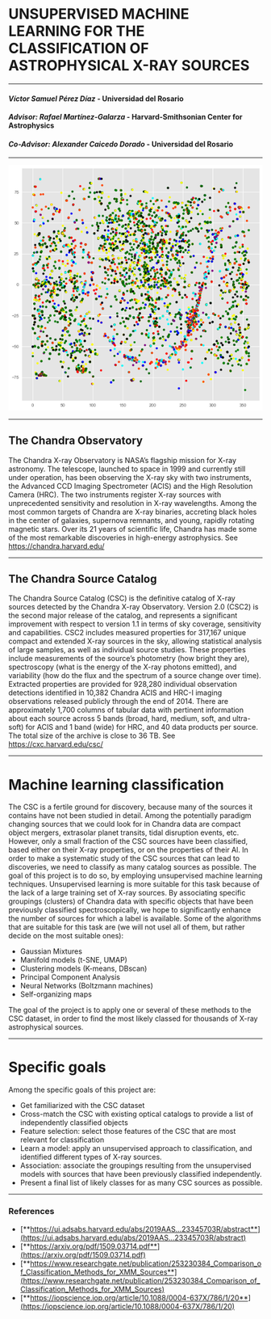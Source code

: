 #  UNSUPERVISED MACHINE LEARNING FOR THE CLASSIFICATION OF ASTROPHYSICAL X-RAY SOURCES
---

#### _Víctor Samuel Pérez Díaz_ - Universidad del Rosario

#### _Advisor: Rafael Martínez-Galarza_ - Harvard-Smithsonian Center for Astrophysics

#### _Co-Advisor: Alexander Caicedo Dorado_ - Universidad del Rosario

---
![](img/observable.png)

---
## The Chandra Observatory

The Chandra X-ray Observatory is NASA’s flagship mission for X-ray astronomy. The telescope, launched to space in 1999 and currently still under operation, has been observing the X-ray sky with two instruments, the Advanced CCD Imaging Spectrometer (ACIS) and the High Resolution Camera (HRC). The two instruments register X-ray sources with unprecedented sensitivity and resolution in X-ray wavelengths. Among the most common targets of Chandra are X-ray binaries, accreting black holes in the center of galaxies, supernova remnants, and young, rapidly rotating magnetic stars. Over its 21 years of scientific life, Chandra has made some of the most remarkable discoveries in high-energy astrophysics. See https://chandra.harvard.edu/

---

## The Chandra Source Catalog

The Chandra Source Catalog (CSC) is the definitive catalog of X-ray sources detected by the Chandra X-ray Observatory. Version 2.0 (CSC2) is the second major release of the catalog, and represents a significant improvement with respect to version 1.1 in terms of sky coverage, sensitivity and capabilities. CSC2 includes measured properties for 317,167 unique compact and extended X-ray sources in the sky, allowing statistical analysis of large samples, as well as individual source studies. These properties include measurements of the source’s photometry (how bright they are), spectroscopy (what is the energy of the X-ray photons emitted), and variability (how do the flux and the spectrum of a source change over time). Extracted properties are provided for 928,280 individual observation detections identified in 10,382 Chandra ACIS and HRC-I imaging observations released publicly through the end of 2014. There are approximately 1,700 columns of tabular data with pertinent information about each source across 5 bands (broad, hard, medium, soft, and ultra-soft) for ACIS and 1 band (wide) for HRC, and 40 data products per source. The total size of the archive is close to 36 TB. See https://cxc.harvard.edu/csc/

---

# Machine learning classification

The CSC is a fertile ground for discovery, because many of the sources it contains have not been studied in detail. Among the potentially paradigm changing sources that we could look for in Chandra data are compact object mergers, extrasolar planet transits, tidal disruption events, etc. However, only a small fraction of the CSC sources have been classified, based either on their X-ray properties, or on the properties of their Al. In order to make a systematic study of the CSC sources that can lead to discoveries, we need to classify as many catalog sources as possible. The goal of this project is to do so, by employing unsupervised machine learning techniques. Unsupervised learning is more suitable for this task because of the lack of a large training set of X-ray sources. By associating specific groupings (clusters) of Chandra data with specific objects that have been previously classified spectroscopically, we hope to significantly enhance the number of sources for which a label is available. Some of the algorithms that are suitable for this task are (we will not usel all of them, but rather decide on the most suitable ones):

- Gaussian Mixtures
- Manifold models (t-SNE, UMAP)
- Clustering models (K-means, DBscan)
- Principal Component Analysis
- Neural Networks (Boltzmann machines)
- Self-organizing maps

The goal of the project is to apply one or several of these methods to the CSC dataset, in order to find the most likely classed for thousands of X-ray astrophysical sources.

---

# Specific goals

Among the specific goals of this project are:

- Get familiarized with the CSC dataset
- Cross-match the CSC with existing optical catalogs to provide a list of independently classified objects
- Feature selection: select those features of the CSC that are most relevant for classification
- Learn a model: apply an unsupervised approach to classification, and identified different types of X-ray sources.
- Association: associate the groupings resulting from the unsupervised models with sources that have been previously classified independently.
- Present a final list of likely classes for as many CSC sources as possible.

---

### References

- [**https://ui.adsabs.harvard.edu/abs/2019AAS...23345703R/abstract**](https://ui.adsabs.harvard.edu/abs/2019AAS...23345703R/abstract)
- [**https://arxiv.org/pdf/1509.03714.pdf**](https://arxiv.org/pdf/1509.03714.pdf)
- [**https://www.researchgate.net/publication/253230384_Comparison_of_Classification_Methods_for_XMM_Sources**](https://www.researchgate.net/publication/253230384_Comparison_of_Classification_Methods_for_XMM_Sources)
- [**https://iopscience.iop.org/article/10.1088/0004-637X/786/1/20**](https://iopscience.iop.org/article/10.1088/0004-637X/786/1/20)

